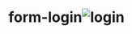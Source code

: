 # form-login![login](https://user-images.githubusercontent.com/113760359/220381562-b133fc41-10c9-4902-b559-f68ef3455d22.gif)
